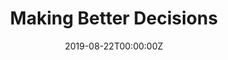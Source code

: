 ---
title: 'Making Better Decisions'
authors:
- Andy Nicholls
date: '2019-08-22T00:00:00Z'

# Schedule page publish date (NOT proceeding's date).
publishDate: '20001-01-01T00:00:00Z'

# proceeding type.
# Legend: 0 = Uncategorized; 1 = Talk, 2 = Keynote, 3 = Workshop
# To add more update publications_types.toml and en.yaml
proceeding_types: ['1']

# proceeding name and optional abbreviated proceeding name.
proceeding: Presented at 2019 Conference
proceeding_short: Presented at 2019 Conference

abstract: 

tags:
- Glaxosmithkline
featured: false

links:
url_slides: 'https://github.com/rinpharma/rinpharma2019program/tree/master/talks_folder/2019-Nicholls-Making_Better_Decisions.pdf'
url_video: ''

---
